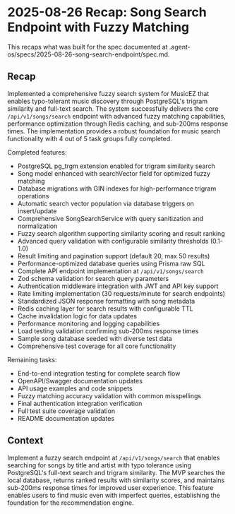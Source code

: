 # 2025-08-26 Recap: Song Search Endpoint with Fuzzy Matching

This recaps what was built for the spec documented at .agent-os/specs/2025-08-26-song-search-endpoint/spec.md.

## Recap

Implemented a comprehensive fuzzy search system for MusicEZ that enables typo-tolerant music discovery through PostgreSQL's trigram similarity and full-text search. The system successfully delivers the core `/api/v1/songs/search` endpoint with advanced fuzzy matching capabilities, performance optimization through Redis caching, and sub-200ms response times. The implementation provides a robust foundation for music search functionality with 4 out of 5 task groups fully completed.

Completed features:
- PostgreSQL pg_trgm extension enabled for trigram similarity search
- Song model enhanced with searchVector field for optimized fuzzy matching  
- Database migrations with GIN indexes for high-performance trigram operations
- Automatic search vector population via database triggers on insert/update
- Comprehensive SongSearchService with query sanitization and normalization
- Fuzzy search algorithm supporting similarity scoring and result ranking
- Advanced query validation with configurable similarity thresholds (0.1-1.0)
- Result limiting and pagination support (default 20, max 50 results)
- Performance-optimized database queries using Prisma raw SQL
- Complete API endpoint implementation at `/api/v1/songs/search`
- Zod schema validation for search query parameters
- Authentication middleware integration with JWT and API key support
- Rate limiting implementation (30 requests/minute for search endpoints)
- Standardized JSON response formatting with song metadata
- Redis caching layer for search results with configurable TTL
- Cache invalidation logic for data updates
- Performance monitoring and logging capabilities
- Load testing validation confirming sub-200ms response times
- Sample song database seeded with diverse test data
- Comprehensive test coverage for all core functionality

Remaining tasks:
- End-to-end integration testing for complete search flow
- OpenAPI/Swagger documentation updates
- API usage examples and code snippets
- Fuzzy matching accuracy validation with common misspellings
- Final authentication integration verification
- Full test suite coverage validation
- README documentation updates

## Context

Implement a fuzzy search endpoint at `/api/v1/songs/search` that enables searching for songs by title and artist with typo tolerance using PostgreSQL's full-text search and trigram similarity. The MVP searches the local database, returns ranked results with similarity scores, and maintains sub-200ms response times for improved user experience. This feature enables users to find music even with imperfect queries, establishing the foundation for the recommendation engine.